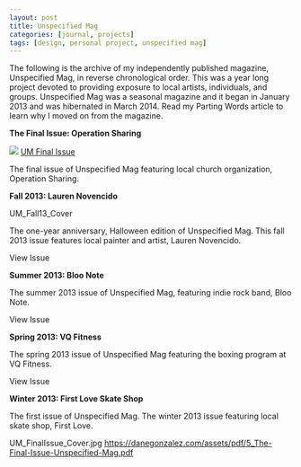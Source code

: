 ```yaml
---
layout: post
title: Unspecified Mag
categories: [journal, projects]
tags: [design, personal project, unspecified mag]
---
```


The following is the archive of my independently published magazine, Unspecified Mag, in reverse chronological order. This was a year long project devoted to providing exposure to local artists, individuals, and groups. Unspecified Mag was a seasonal magazine and it began in January 2013 and was hibernated in March 2014. Read my Parting Words article to learn why I moved on from the magazine.


**The Final Issue: Operation Sharing**

![](https://danegonzalez.com/wp-content/uploads/2015/02/UM_FinalIssue_Cover.jpg) [UM Final Issue]

The final issue of Unspecified Mag featuring local church organization, Operation Sharing.



**Fall 2013: Lauren Novencido**

UM_Fall13_Cover

The one-year anniversary, Halloween edition of Unspecified Mag. This fall 2013 issue features local painter and artist, Lauren Novencido.

 View Issue
 

**Summer 2013: Bloo Note**



The summer 2013 issue of Unspecified Mag, featuring indie rock band, Bloo Note.

 View Issue
 

**Spring 2013: VQ Fitness**



The spring 2013 issue of Unspecified Mag featuring the boxing program at VQ Fitness.

 View Issue
 

**Winter 2013: First Love Skate Shop**



The first issue of Unspecified Mag. The winter 2013 issue featuring local skate shop, First Love.

UM_FinalIssue_Cover.jpg
https://danegonzalez.com/assets/pdf/5_The-Final-Issue-Unspecified-Mag.pdf

[UM Final Issue]: https://danegonzalez.com/wp-content/uploads/2015/02/5.-The-Final-Issue-Unspecified-Mag.pdf "The Final Issue: Operation Sharing"
